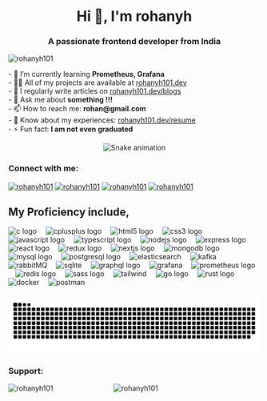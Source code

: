 <h1 align="center">Hi 👋, I'm rohanyh</h1>
<h3 align="center">A passionate frontend developer from India</h3>

<p align="left">
  <img src="https://komarev.com/ghpvc/?username=rohanyh101&label=Profile%20views&color=0e75b6&style=flat" alt="rohanyh101" />
</p>

<!--
<p align="left">
  <a href="https://twitter.com/rohanyh101" target="_blank">
    <img src="https://img.shields.io/twitter/follow/rohanyh101?logo=twitter&style=for-the-badge" alt="rohanyh101" />
  </a>
</p>
-->

<p align="left">
  - 🌱 I’m currently learning <strong>Prometheus, Grafana</strong><br>
  - 👨‍💻 All of my projects are available at <a href="https://rohanyh101.dev" target="_blank">rohanyh101.dev</a><br>
  - 📝 I regularly write articles on <a href="https://rohanyh101.dev/blogs" target="_blank">rohanyh101.dev/blogs</a><br>
  - 💬 Ask me about <strong>something !!!</strong><br>
  - 📫 How to reach me: <strong>rohan@gmail.com</strong><br>
  - 📄 Know about my experiences: <a href="https://rohanyh101.dev/resume" target="_blank">rohanyh101.dev/resume</a><br>
  - ⚡ Fun fact: <strong>I am not even graduated</strong>
</p>

<p align="center">
  <img src="https://i.pinimg.com/originals/57/61/5b/57615b8c0092a66c1d4058b1692955cc.gif" alt="Snake animation" />
</p>


<h3 align="left">Connect with me:</h3>
<p align="left">
<a href="https://twitter.com/rohanyh101" target="blank"><img align="center" src="https://raw.githubusercontent.com/rahuldkjain/github-profile-readme-generator/master/src/images/icons/Social/twitter.svg" alt="rohanyh101" height="30" width="40" /></a>
<a href="https://linkedin.com/in/rohanyh101" target="blank"><img align="center" src="https://raw.githubusercontent.com/rahuldkjain/github-profile-readme-generator/master/src/images/icons/Social/linked-in-alt.svg" alt="rohanyh101" height="30" width="40" /></a>
<!-- <a href="https://fb.com/rohanyh101" target="blank"><img align="center" src="https://raw.githubusercontent.com/rahuldkjain/github-profile-readme-generator/master/src/images/icons/Social/facebook.svg" alt="rohanyh101" height="30" width="40" /></a> -->
<a href="https://instagram.com/rohanyh101" target="blank"><img align="center" src="https://raw.githubusercontent.com/rahuldkjain/github-profile-readme-generator/master/src/images/icons/Social/instagram.svg" alt="rohanyh101" height="30" width="40" /></a>
<!-- <a href="https://medium.com/@rohanyh101" target="blank"><img align="center" src="https://raw.githubusercontent.com/rahuldkjain/github-profile-readme-generator/master/src/images/icons/Social/medium.svg" alt="@rohanyh101" height="30" width="40" /></a> -->
<a href="https://www.youtube.com/c/rohanyh101" target="blank"><img align="center" src="https://raw.githubusercontent.com/rahuldkjain/github-profile-readme-generator/master/src/images/icons/Social/youtube.svg" alt="rohanyh101" height="30" width="40" /></a>
</p>
<!--
<h3 align="left">Languages and Tools:</h3>
<p align="left">
  <img src="https://raw.githubusercontent.com/devicons/devicon/master/icons/amazonwebservices/amazonwebservices-original-wordmark.svg" alt="aws" width="40" height="40"/>
<img src="https://raw.githubusercontent.com/devicons/devicon/master/icons/bootstrap/bootstrap-plain-wordmark.svg" alt="bootstrap" width="40" height="40"/>
<img src="https://raw.githubusercontent.com/devicons/devicon/master/icons/c/c-original.svg" alt="c" width="40" height="40"/>
<img src="https://www.vectorlogo.zone/logos/apache_cassandra/apache_cassandra-icon.svg" alt="cassandra" width="40" height="40"/>
<img src="https://raw.githubusercontent.com/devicons/devicon/master/icons/cplusplus/cplusplus-original.svg" alt="cplusplus" width="40" height="40"/>
<img src="https://raw.githubusercontent.com/devicons/devicon/master/icons/css3/css3-original-wordmark.svg" alt="css3" width="40" height="40"/>
<img src="https://github.com/rohanyh101/MyProfile/assets/120084118/7e88a969-a805-4a5d-9eac-69438071cfaf" alt="docker" width="45" height="45"/>
<img src="https://www.vectorlogo.zone/logos/elastic/elastic-icon.svg" alt="elasticsearch" width="40" height="40"/>
<img src="https://raw.githubusercontent.com/devicons/devicon/master/icons/express/express-original-wordmark.svg" alt="express" width="40" height="40"/>
<img src="https://www.vectorlogo.zone/logos/git-scm/git-scm-icon.svg" alt="git" width="40" height="40"/>
<img src="https://raw.githubusercontent.com/devicons/devicon/master/icons/go/go-original.svg" alt="go" width="40" height="40"/>
<img src="https://www.vectorlogo.zone/logos/grafana/grafana-icon.svg" alt="grafana" width="40" height="40"/>
<img src="https://www.vectorlogo.zone/logos/graphql/graphql-icon.svg" alt="graphql" width="40" height="40"/>
<img src="https://raw.githubusercontent.com/devicons/devicon/master/icons/html5/html5-original-wordmark.svg" alt="html5" width="40" height="40"/>
<img src="https://raw.githubusercontent.com/devicons/devicon/master/icons/javascript/javascript-original.svg" alt="javascript" width="40" height="40"/>
<img src="https://www.vectorlogo.zone/logos/jenkins/jenkins-icon.svg" alt="jenkins" width="40" height="40"/>
<img src="https://www.vectorlogo.zone/logos/apache_kafka/apache_kafka-icon.svg" alt="kafka" width="40" height="40"/>
<img src="https://raw.githubusercontent.com/devicons/devicon/master/icons/mongodb/mongodb-original-wordmark.svg" alt="mongodb" width="40" height="40"/>
<img src="https://raw.githubusercontent.com/devicons/devicon/master/icons/mysql/mysql-original-wordmark.svg" alt="mysql" width="40" height="40"/>
<img src="https://cdn.worldvectorlogo.com/logos/nextjs-2.svg" alt="nextjs" width="40" height="40"/>
<img src="https://raw.githubusercontent.com/devicons/devicon/master/icons/nodejs/nodejs-original-wordmark.svg" alt="nodejs" width="40" height="40"/>
<img src="https://raw.githubusercontent.com/devicons/devicon/master/icons/postgresql/postgresql-original-wordmark.svg" alt="postgresql" width="40" height="40"/>
<img src="https://www.vectorlogo.zone/logos/getpostman/getpostman-icon.svg" alt="postman" width="40" height="40"/>
<img src="https://www.vectorlogo.zone/logos/rabbitmq/rabbitmq-icon.svg" alt="rabbitMQ" width="40" height="40"/>
<img src="https://raw.githubusercontent.com/devicons/devicon/master/icons/react/react-original-wordmark.svg" alt="react" width="40" height="40"/>
<img src="https://raw.githubusercontent.com/devicons/devicon/master/icons/redis/redis-original-wordmark.svg" alt="redis" width="40" height="40"/>
<img src="https://raw.githubusercontent.com/devicons/devicon/master/icons/redux/redux-original.svg" alt="redux" width="40" height="40"/>
<img src="https://www.rust-lang.org/logos/rust-logo-512x512.png" alt="rust" width="40" height="40"/>
<img src="https://raw.githubusercontent.com/devicons/devicon/master/icons/sass/sass-original.svg" alt="sass" width="40" height="40"/>
<img src="https://www.vectorlogo.zone/logos/sqlite/sqlite-icon.svg" alt="sqlite" width="40" height="40"/>
<img src="https://www.vectorlogo.zone/logos/tailwindcss/tailwindcss-icon.svg" alt="tailwind" width="40" height="40"/>
<img src="https://raw.githubusercontent.com/devicons/devicon/master/icons/typescript/typescript-original.svg" alt="typescript" width="40" height="40"/>
</p>
-->

<h2 align="left">My Proficiency include,</h2>

<div align="left">
  <img src="https://cdn.jsdelivr.net/gh/devicons/devicon/icons/c/c-plain.svg" height="40" alt="c logo"  />
  <img width="10" />
  <img src="https://cdn.jsdelivr.net/gh/devicons/devicon/icons/cplusplus/cplusplus-plain.svg" height="40" alt="cplusplus logo"  />
  <img width="10" />
  <img src="https://cdn.jsdelivr.net/gh/devicons/devicon/icons/html5/html5-plain-wordmark.svg" height="40" alt="html5 logo"  />
  <img width="10" />
  <img src="https://cdn.jsdelivr.net/gh/devicons/devicon/icons/css3/css3-plain-wordmark.svg" height="40" alt="css3 logo"  />
  <img width="10" />
  <img src="https://cdn.jsdelivr.net/gh/devicons/devicon/icons/javascript/javascript-plain.svg" height="40" alt="javascript logo"  />
  <img width="10" />
  <img src="https://cdn.jsdelivr.net/gh/devicons/devicon/icons/typescript/typescript-plain.svg" height="40" alt="typescript logo"  />
  <img width="10" />
  <img src="https://cdn.jsdelivr.net/gh/devicons/devicon/icons/nodejs/nodejs-plain-wordmark.svg" height="40" alt="nodejs logo"  />
  <img width="10" />
  <img src="https://skillicons.dev/icons?i=express" height="40" alt="express logo"  />
   <img width="10" />
  <img src="https://cdn.jsdelivr.net/gh/devicons/devicon/icons/react/react-original.svg" height="40" alt="react logo"  />
  <img width="10" />
  <img src="https://cdn.jsdelivr.net/gh/devicons/devicon/icons/redux/redux-original.svg" height="40" alt="redux logo"  />
  <img width="10" />
  <img src="https://cdn.jsdelivr.net/gh/devicons/devicon/icons/nextjs/nextjs-original.svg" height="40" alt="nextjs logo"  />
  <img width="10" />
  <img src="https://cdn.jsdelivr.net/gh/devicons/devicon/icons/mongodb/mongodb-original.svg" height="40" alt="mongodb logo"  />
  <img width="10" />
  <img src="https://cdn.jsdelivr.net/gh/devicons/devicon/icons/mysql/mysql-original-wordmark.svg" height="40" alt="mysql logo"  />
  <img width="10" />
  <img src="https://cdn.jsdelivr.net/gh/devicons/devicon/icons/postgresql/postgresql-original-wordmark.svg" height="40" alt="postgresql logo"  />
  <img width="10" />

  <img src="https://www.vectorlogo.zone/logos/elastic/elastic-icon.svg" alt="elasticsearch" width="40" height="40"/>
  <img width="10" />
  
  <img src="https://www.vectorlogo.zone/logos/apache_kafka/apache_kafka-icon.svg" alt="kafka" width="40" height="40"/>
  <img width="10" />

  <img src="https://www.vectorlogo.zone/logos/rabbitmq/rabbitmq-icon.svg" alt="rabbitMQ" width="40" height="40"/>
  <img width="10" />
  
  <img src="https://www.vectorlogo.zone/logos/sqlite/sqlite-icon.svg" alt="sqlite" width="40" height="40"/>
  <img width="10" />
  
  <img src="https://cdn.jsdelivr.net/gh/devicons/devicon/icons/graphql/graphql-plain.svg" height="40" alt="graphql logo"  />
  <img width="10" />

  <img src="https://www.vectorlogo.zone/logos/grafana/grafana-icon.svg" alt="grafana" width="40" height="40"/>
  <img width="10" />

  <img src="https://cdn.jsdelivr.net/gh/devicons/devicon/icons/prometheus/prometheus-original.svg" height="40" alt="prometheus logo"  />
  <img width="10" />
  
  <img src="https://cdn.jsdelivr.net/gh/devicons/devicon/icons/redis/redis-original-wordmark.svg" height="40" alt="redis logo"  />
  <img width="10" />
  <img src="https://cdn.jsdelivr.net/gh/devicons/devicon/icons/sass/sass-original.svg" height="40" alt="sass logo"  />
  <img width="10" />
  <img src="https://www.vectorlogo.zone/logos/tailwindcss/tailwindcss-icon.svg" alt="tailwind" width="40" height="40"/>
  <img width="10" />
  <img src="https://cdn.jsdelivr.net/gh/devicons/devicon/icons/go/go-original-wordmark.svg" height="40" alt="go logo"  />
  <img width="10" />
  <img src="https://www.rust-lang.org/logos/rust-logo-512x512.png" height="40" alt="rust logo"  />
  <img width="10" />
  <img src="https://github.com/rohanyh101/MyProfile/assets/120084118/7e88a969-a805-4a5d-9eac-69438071cfaf" alt="docker" width="45" height="45"/>
  <img width="10" />
  <img src="https://www.vectorlogo.zone/logos/getpostman/getpostman-icon.svg" alt="postman" width="37" height="37"/>
</div>

###

<div align="center">
  <img src="https://raw.githubusercontent.com/Platane/snk/output/github-contribution-grid-snake.svg" alt="Snake animation" />
</div>

###

<h3 align="left">Support:</h3>
<p><a href="https://www.buymeacoffee.com/rohanyh101"> <img align="left" src="https://cdn.buymeacoffee.com/buttons/v2/default-yellow.png" height="50" width="210" alt="rohanyh101" /></a><a href="https://ko-fi.com/rohanyh101"> <img align="left" src="https://cdn.ko-fi.com/cdn/kofi3.png?v=3" height="50" width="210" alt="rohanyh101" /></a></p><br><be>

<!--<p><img align="center" src="https://github-readme-stats.vercel.app/api/top-langs?username=rohanyh101&show_icons=true&locale=en&layout=compact" alt="rohanyh101" /></p>
-->
<!--<p>&nbsp;<img align="center" src="https://github-readme-stats.vercel.app/api?username=rohanyh101&show_icons=true&locale=en" alt="rohanyh101" /></p>
-->


